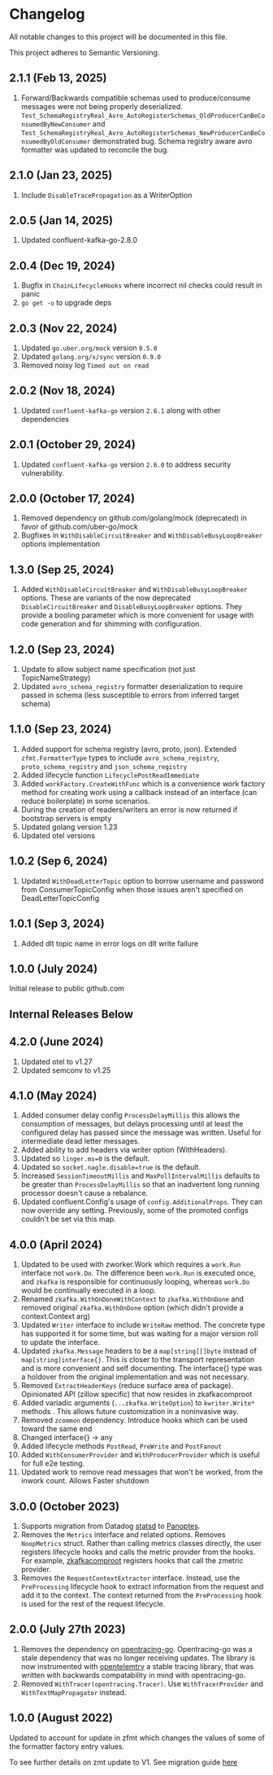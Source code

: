 # Changelog

All notable changes to this project will be documented in this file.

This project adheres to Semantic Versioning.

## 2.1.1 (Feb 13, 2025)

1. Forward/Backwards compatible schemas used to produce/consume messages were not being properly deserialized. 
   `Test_SchemaRegistryReal_Avro_AutoRegisterSchemas_OldProducerCanBeConsumedByNewConsumer` and `Test_SchemaRegistryReal_Avro_AutoRegisterSchemas_NewProducerCanBeConsumedByOldConsumer`
   demonstrated bug. Schema registry aware avro formatter was updated to reconcile the bug.

## 2.1.0 (Jan 23, 2025)

1. Include `DisableTracePropagation` as a WriterOption

## 2.0.5 (Jan 14, 2025)

1. Updated confluent-kafka-go-2.8.0

## 2.0.4 (Dec 19, 2024)

1. Bugfix in `ChainLifecycleHooks` where incorrect nil checks could result in panic
2. `go get -u` to upgrade deps

## 2.0.3 (Nov 22, 2024)

1. Updated `go.uber.org/mock` version `0.5.0` 
2. Updated `golang.org/x/sync` version `0.9.0`
3. Removed noisy log `Timed out on read`

## 2.0.2 (Nov 18, 2024)

1. Updated `confluent-kafka-go` version `2.6.1` along with other dependencies

## 2.0.1 (October 29, 2024)

1. Updated `confluent-kafka-go` version `2.6.0` to address security vulnerability.

## 2.0.0 (October 17, 2024)

1. Removed dependency on github.com/golang/mock (deprecated) in favor of github.com/uber-go/mock 
2. Bugfixes in `WithDisableCircuitBreaker` and `WithDisableBusyLoopBreaker` options implementation

## 1.3.0 (Sep 25, 2024)

1. Added `WithDisableCircuitBreaker` and `WithDisableBusyLoopBreaker` options. These are variants of the now deprecated `DisableCircuitBreaker`
and `DisableBusyLoopBreaker` options. They provide a booling parameter which is more convenient for usage with
code generation and for shimming with configuration.

## 1.2.0 (Sep 23, 2024)

1. Update to allow subject name specification (not just TopicNameStrategy)
1. Updated `avro_schema_registry` formatter deserialization to require passed in schema (less susceptible to errors from inferred target schema) 

## 1.1.0 (Sep 23, 2024)

1. Added support for schema registry (avro, proto, json). Extended `zfmt.FormatterType` types to include `avro_schema_registry`, `proto_schema_registry` and `json_schema_registry`
2. Added lifecycle function `LifecyclePostReadImmediate`
3. Added `workFactory.CreateWithFunc` which is a convenience work factory method for creating work using a callback instead of an interface (can reduce boilerplate) in some scenarios.
4. During the creation of readers/writers an error is now returned if bootstrap servers is empty
5. Updated golang version 1.23
6. Updated otel versions


## 1.0.2 (Sep 6, 2024)

1. Updated `WithDeadLetterTopic` option to borrow username and password from ConsumerTopicConfig when those issues aren't specified on DeadLetterTopicConfig

## 1.0.1 (Sep 3, 2024)

1. Added dlt topic name in error logs on dlt write failure

## 1.0.0 (July 2024)

Initial release to public github.com

Internal Releases Below
----

## 4.2.0 (June 2024)

1. Updated otel to v1.27
1. Updated semconv to v1.25

## 4.1.0 (May 2024)
1. Added consumer delay config `ProcessDelayMillis` this allows the consumption of messages, but delays processing until at least the configured delay has passed since the message was written.  Useful for intermediate dead letter messages.
1. Added ability to add headers via writer option (WithHeaders).
1. Updated so `linger.ms=0` is the default.
1. Updated so `socket.nagle.disable=true` is the default.
1. Increased `SessionTimeoutMillis` and `MaxPollIntervalMillis` defaults to be greater than `ProcessDelayMillis` so that an inadvertent long running processor doesn't cause a rebalance.
1. Updated confluent.Config's usage of `config.AdditionalProps`. They can now override any setting. Previously, some of the promoted configs couldn't be set via this map.

## 4.0.0 (April 2024)
1. Updated to be used with zworker.Work which requires a `work.Run` interface not `work.Do`. The difference been
   `work.Run` is executed once, and `zkafka` is responsible for continuously looping, whereas `work.Do` would be continually executed
   in a loop.
1. Renamed `zkafka.WithOnDoneWithContext` to `zkafka.WithOnDone` and removed original `zkafka.WithOnDone` option (which didn't provide a context.Context arg)
1. Updated `Writer` interface to include `WriteRaw` method. The concrete type has supported it for some time, but was waiting for a major version roll to update the interface.
1. Updated `zkafka.Message` headers to be a `map[string][]byte` instead of `map[string]interface{}`. This is closer to the transport representation and is more convenient and self documenting.
The interface{} type was a holdover from the original implementation and was not necessary.
1. Removed `ExtractHeaderKeys` (reduce surface area of package). Opinionated API (zillow specific) that now resides in zkafkacomproot
1. Added variadic arguments (`...zkafka.WriteOption`) to `kwriter.Write*` methods . This allows future customization in a noninvasive way. 
1. Removed `zcommon` dependency. Introduce hooks which can be used toward the same end
1. Changed interface{} -> any
1. Added lifecycle methods `PostRead`, `PreWrite` and `PostFanout`
1. Added `WithConsumerProvider` and `WithProducerProvider` which is useful for full e2e testing. 
1. Updated work to remove read messages that won't be worked, from the inwork count. Allows Faster shutdown

## 3.0.0 (October 2023)

1. Supports migration from Datadog [statsd](https://www.datadoghq.com/blog/statsd/) to [Panoptes](https://getpanoptes.io/).
2. Removes the `Metrics` interface and related options. Removes `NoopMetrics` struct. Rather than calling metrics classes directly, the user registers lifecycle hooks and calls the metric provider from the hooks. For example, [zkafkacomproot](https://gitlab.zgtools.net/devex/archetypes/gomods/zkafkacomproot) registers hooks that call the zmetric provider.
3. Removes the `RequestContextExtractor` interface. Instead, use the `PreProcessing` lifecycle hook to extract information from the request and add it to the context. The context returned from the `PreProcessing` hook is used for the rest of the request lifecycle.

## 2.0.0 (July 27th 2023)

1. Removes the dependency on [opentracing-go](https://github.com/opentracing/opentracing-go).
   Opentracing-go was a stale dependency that was no longer receiving updates. The library is now instrumented with [opentelemtry](https://github.com/open-telemetry/opentelemetry-go)
   a stable tracing library, that was written with backwards compatability in mind with opentracing-go.
2. Removed `WithTracer(opentracing.Tracer)`. Use `WithTracerProvider` and `WithTextMapPropagator` instead.

## 1.0.0 (August 2022)

Updated to account for update in zfmt which changes the values of some of the formatter factory
entry values.

To see further details on zmt update to V1. See migration guide [here](https://gitlab.zgtools.net/devex/archetypes/gomods/zfmt/-/blob/main/README.md#migration-guide)
